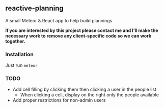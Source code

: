 ## reactive-planning
A small Meteor & React app to help build plannings

**If you are interested by this project please contact me
and I'll make the necessary work to remove any client-specific
code so we can work together.**

### Installation

Just run `meteor`

### TODO

* Add cell filling by clicking them then clicking a user in the people list
  * When clicking a cell, display on the right only the people available
* Add proper restrictions for non-admin users
